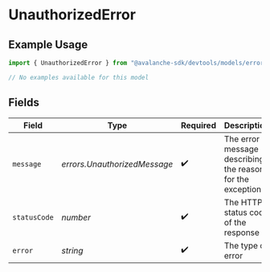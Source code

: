 # UnauthorizedError

## Example Usage

```typescript
import { UnauthorizedError } from "@avalanche-sdk/devtools/models/errors";

// No examples available for this model
```

## Fields

| Field                                                     | Type                                                      | Required                                                  | Description                                               | Example                                                   |
| --------------------------------------------------------- | --------------------------------------------------------- | --------------------------------------------------------- | --------------------------------------------------------- | --------------------------------------------------------- |
| `message`                                                 | *errors.UnauthorizedMessage*                              | :heavy_check_mark:                                        | The error message describing the reason for the exception |                                                           |
| `statusCode`                                              | *number*                                                  | :heavy_check_mark:                                        | The HTTP status code of the response                      | 401                                                       |
| `error`                                                   | *string*                                                  | :heavy_check_mark:                                        | The type of error                                         | Unauthorized                                              |
